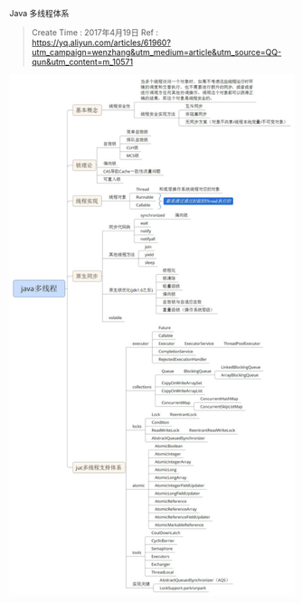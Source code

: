 
Java 多线程体系

> Create Time : 2017年4月19日 Ref : https://yq.aliyun.com/articles/61960?utm_campaign=wenzhang&utm_medium=article&utm_source=QQ-qun&utm_content=m_10571

![Java 多线程体系图谱](./java-concurrency-mind-map.jpg)
